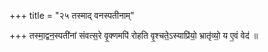 +++
title = "२५ तस्माद् वनस्पतीनाम्"

+++
तस्मा॒द्वन॒स्पती॑नां संवत्स॒रे वृ॒क्णमपि॑ रोहति वृ॒श्चते॒ऽस्याप्रि॑यो॒ भ्रातृ॑व्यो॒ य ए॒वं वेद॑ ॥